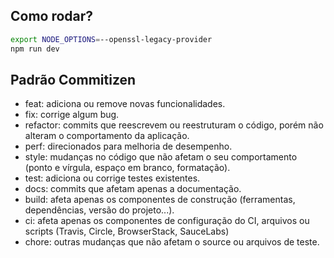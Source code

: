 ## Como rodar?

```bash
export NODE_OPTIONS=--openssl-legacy-provider
npm run dev
```

## Padrão Commitizen

<ul>
	<li>feat: adiciona ou remove novas funcionalidades.</li>
	<li>fix: corrige algum bug.</li>
	<li>refactor: commits que reescrevem ou reestruturam o código, porém não alteram o comportamento da aplicação.</li>
	<li>perf: direcionados para melhoria de desempenho.</li>
	<li>style: mudanças no código que não afetam o seu comportamento (ponto e vírgula, espaço em branco, formatação).</li>
	<li>test: adiciona ou corrige testes existentes.</li>
	<li>docs: commits que afetam apenas a documentação.</li>
	<li>build: afeta apenas os componentes de construção (ferramentas, dependências, versão do projeto...).</li>
	<li>ci: afeta apenas os componentes de configuração do CI, arquivos ou scripts (Travis, Circle, BrowserStack, SauceLabs)</li>
	<li>chore: outras mudanças que não afetam o source ou arquivos de teste.</li>
</ul>